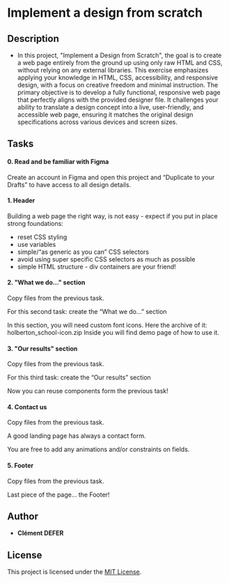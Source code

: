 # **Implement a design from scratch**

## **Description**

* In this project, "Implement a Design from Scratch", the goal is to create a web page entirely from the ground up using only raw HTML and CSS, without relying on any external libraries. This exercise emphasizes applying your knowledge in HTML, CSS, accessibility, and responsive design, with a focus on creative freedom and minimal instruction. The primary objective is to develop a fully functional, responsive web page that perfectly aligns with the provided designer file. It challenges your ability to translate a design concept into a live, user-friendly, and accessible web page, ensuring it matches the original design specifications across various devices and screen sizes.

## **Tasks**

#### **0. Read and be familiar with Figma**

Create an account in Figma and open this project and “Duplicate to your Drafts” to have access to all design details.

#### **1. Header**

Building a web page the right way, is not easy - expect if you put in place strong foundations:

* reset CSS styling
* use variables
* simple/“as generic as you can” CSS selectors
* avoid using super specific CSS selectors as much as possible
* simple HTML structure - div containers are your friend!

#### **2. "What we do..." section**

Copy files from the previous task.

For this second task: create the “What we do…” section

In this section, you will need custom font icons. Here the archive of it: holberton_school-icon.zip Inside you will find demo page of how to use it.

#### **3. "Our results" section**

Copy files from the previous task.

For this third task: create the “Our results” section

Now you can reuse components form the previous task!

#### **4. Contact us**

Copy files from the previous task.

A good landing page has always a contact form.

You are free to add any animations and/or constraints on fields.

#### **5. Footer**

Copy files from the previous task.

Last piece of the page… the Footer!


## **Author**

* **Clément DEFER**


## License
This project is licensed under the [MIT License](https://opensource.org/license/mit/).
